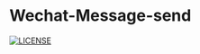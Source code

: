 # Wechat-Message-send
[![LICENSE](https://img.shields.io/badge/license-Anti%20996-blue.svg)](https://github.com/996icu/996.ICU/blob/master/LICENSE)
